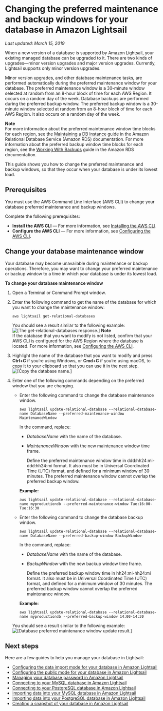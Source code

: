 # Changing the preferred maintenance and backup windows for your database in Amazon Lightsail<a name="amazon-lightsail-changing-preferred-maintenance-and-backup-windows"></a>

 *Last updated: March 15, 2019* 

When a new version of a database is supported by Amazon Lightsail, your existing managed database can be upgraded to it\. There are two kinds of upgrades—minor version upgrades and major version upgrades\. Currently, Lightsail supports only minor version upgrades\.

Minor version upgrades, and other database maintenance tasks, are performed automatically during the preferred maintenance window for your database\. The preferred maintenance window is a 30\-minute window selected at random from an 8\-hour block of time for each AWS Region\. It occurs on a random day of the week\. Database backups are performed during the preferred backup window\. The preferred backup window is a 30\-minute window selected at random from an 8\-hour block of time for each AWS Region\. It also occurs on a random day of the week\.

**Note**  
For more information about the preferred maintenance window time blocks for each region, see the [Maintaining a DB Instance](https://docs.aws.amazon.com/AmazonRDS/latest/UserGuide/USER_UpgradeDBInstance.Maintenance.html) guide in the Amazon Relational Database Service \(Amazon RDS\) documentation\. For more information about the preferred backup window time blocks for each region, see the [Working With Backups](https://docs.aws.amazon.com/AmazonRDS/latest/UserGuide/USER_WorkingWithAutomatedBackups.html#USER_WorkingWithAutomatedBackups.BackupWindow) guide in the Amazon RDS documentation\.

This guide shows you how to change the preferred maintenance and backup windows, so that they occur when your database is under its lowest load\.

## Prerequisites<a name="changing-preferred-maintenance-and-backup-windows-prerequisites"></a>

You must use the AWS Command Line Interface \(AWS CLI\) to change your database preferred maintenance and backup windows\.

Complete the following prerequisites:
+ **Install the AWS CLI** — For more information, see [Installing the AWS CLI](http://docs.aws.amazon.com/cli/latest/userguide/installing.html)\.
+ **Configure the AWS CLI** — For more information, see [Configuring the AWS CLI](https://lightsail.aws.amazon.com/ls/docs/en/articles/lightsail-how-to-set-up-access-keys-to-use-sdk-api-cli)\.

## Change your database maintenance window<a name="changing-preferred-maintenance-and-backup-windows-procedures"></a>

Your database may become unavailable during maintenance or backup operations\. Therefore, you may want to change your preferred maintenance or backup window to a time in which your database is under its lowest load\.

**To change your database maintenance window**

1. Open a Terminal or Command Prompt window\.

1. Enter the following command to get the name of the database for which you want to change the maintenance window:

   ```
   aws lightsail get-relational-databases
   ```

   You should see a result similar to the following example:  
![\[The get-relational-databases response.\]](https://d9yljz1nd5001.cloudfront.net/en_us/a7664053563006144d6133a21b463972/images/amazon-lightsail-database-get-relational-databases-reponse.png)
**Note**  
If the database that you want to modify is not listed, confirm that your AWS CLI is configured for the AWS Region where the database is located\. For more information, see [Configuring the AWS CLI](lightsail-how-to-set-up-access-keys-to-use-sdk-api-cli.md)\.

1. Highlight the name of the database that you want to modify and press **Ctrl\+C** if you’re using Windows, or **Cmd\+C** if you’re using macOS, to copy it to your clipboard so that you can use it in the next step\.  
![\[Copy the database name.\]](https://d9yljz1nd5001.cloudfront.net/en_us/a7664053563006144d6133a21b463972/images/amazon-lightsail-copy-database-name-cli.png)

1. Enter one of the following commands depending on the preferred window that you are changing\.
   + Enter the following command to change the database maintenance window\.

     ```
     aws lightsail update-relational-database --relational-database-name DatabaseName --preferred-maintenance-window MaintenanceWindow
     ```

     In the command, replace:
     + *DatabaseName* with the name of the database\.
     + *MaintenanceWindow* with the new maintenance window time frame\.

       Define the preferred maintenance window time in ddd:hh24:mi\-ddd:hh24:mi format\. It also must be in Universal Coordinated Time \(UTC\) format, and defined for a minimum window of 30 minutes\. The preferred maintenance window cannot overlap the preferred backup window\.

     **Example:**

     ```
     aws lightsail update-relational-database --relational-database-name myproductiondb --preferred-maintenance-window Tue:16:00-Tue:16:30
     ```
   + Enter the following command to change the database backup window\.

     ```
     aws lightsail update-relational-database --relational-database-name DatabaseName --preferred-backup-window BackupWindow
     ```

     In the command, replace:
     + *DatabaseName* with the name of the database\.
     + *BackupWindow* with the new backup window time frame\.

       Define the preferred backup window time in hh24:mi\-hh24:mi format\. It also must be in Universal Coordinated Time \(UTC\) format, and defined for a minimum window of 30 minutes\. The preferred backup window cannot overlap the preferred maintenance window\.

     **Example:**

     ```
     aws lightsail update-relational-database --relational-database-name myproductiondb --preferred-backup-window 14:00-14:30
     ```

   You should see a result similar to the following example:  
![\[Database preferred maintenance window update result.\]](https://d9yljz1nd5001.cloudfront.net/en_us/a7664053563006144d6133a21b463972/images/amazon-lightsail-update-database-preferred-maintenance-window-response.png)

## Next steps<a name="changing-preferred-maintenance-and-backup-windows-next-steps"></a>

Here are a few guides to help you manage your database in Lightsail:
+ [Configuring the data import mode for your database in Amazon Lightsail](amazon-lightsail-configuring-database-data-import-mode.md)
+ [Configuring the public mode for your database in Amazon Lightsail](amazon-lightsail-configuring-database-public-mode.md)
+ [Managing your database password in Amazon Lightsail](amazon-lightsail-managing-database-password.md)
+ [Connecting to your MySQL database in Amazon Lightsail](amazon-lightsail-connecting-to-your-mysql-database.md)
+ [Connecting to your PostgreSQL database in Amazon Lightsail](amazon-lightsail-connecting-to-your-postgres-database.md)
+ [Importing data into your MySQL database in Amazon Lightsail](amazon-lightsail-importing-data-into-your-mysql-database.md)
+ [Importing data into your PostgreSQL database in Amazon Lightsail](amazon-lightsail-importing-data-into-your-postgres-database.md)
+ [Creating a snapshot of your database in Amazon Lightsail](amazon-lightsail-creating-a-database-snapshot.md)